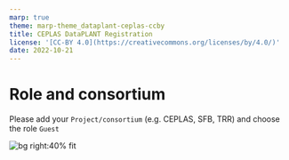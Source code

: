 ```yaml
---
marp: true
theme: marp-theme_dataplant-ceplas-ccby
title: CEPLAS DataPLANT Registration
license: '[CC-BY 4.0](https://creativecommons.org/licenses/by/4.0/)'
date: 2022-10-21
---
```


# Role and consortium

Please add your `Project/consortium` (e.g. CEPLAS, SFB, TRR) and choose the role `Guest`

![bg right:40% fit](./../../../../public/images-tm/dataplant-registration-roles.png)
